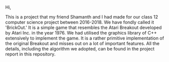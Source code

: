 Hi, 

This is a project that my friend Shamanth and I had made for our class 12 computer science project between 2016-2018. 
We have fondly called it 'BrickOut.'
It is a simple game that resembles the Atari Breakout developed by Atari Inc. in the year 1976. 
We had utilised the graphics library of C++ extensively to implement the game. 
It is a rather primitive implementation of the original Breakout and misses out on a lot of important features. 
All the details, including the algorithm we adopted, can be found in the project report in this repository.

   
